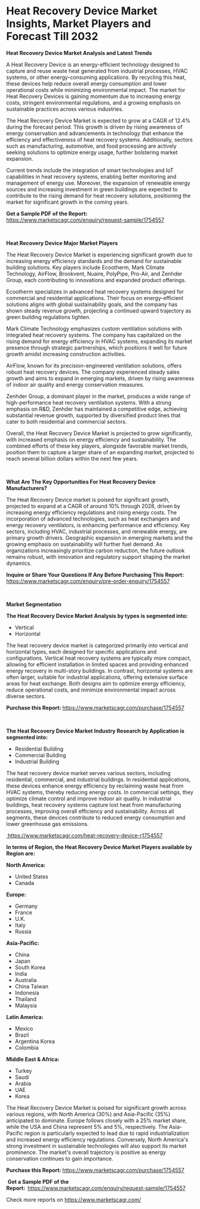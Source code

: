 <p><h1>Heat Recovery Device Market Insights, Market Players and Forecast Till 2032</h1></p><p><strong>Heat Recovery Device Market Analysis and Latest Trends</strong></p>
<p><p>A Heat Recovery Device is an energy-efficient technology designed to capture and reuse waste heat generated from industrial processes, HVAC systems, or other energy-consuming applications. By recycling this heat, these devices help reduce overall energy consumption and lower operational costs while minimizing environmental impact. The market for Heat Recovery Devices is gaining momentum due to increasing energy costs, stringent environmental regulations, and a growing emphasis on sustainable practices across various industries.</p><p>The Heat Recovery Device Market is expected to grow at a CAGR of 12.4% during the forecast period. This growth is driven by rising awareness of energy conservation and advancements in technology that enhance the efficiency and effectiveness of heat recovery systems. Additionally, sectors such as manufacturing, automotive, and food processing are actively seeking solutions to optimize energy usage, further bolstering market expansion.</p><p>Current trends include the integration of smart technologies and IoT capabilities in heat recovery systems, enabling better monitoring and management of energy use. Moreover, the expansion of renewable energy sources and increasing investment in green buildings are expected to contribute to the rising demand for heat recovery solutions, positioning the market for significant growth in the coming years.</p></p>
<p><strong>Get a Sample PDF of the Report:&nbsp;</strong> <a href="https://www.marketscagr.com/enquiry/request-sample/1754557?utm_campaign=2304&utm_medium=2&utm_source=Github&utm_content=ia&utm_term=10042025&utm_id=heat-recovery-device">https://www.marketscagr.com/enquiry/request-sample/1754557</a></p>
<p>&nbsp;</p>
<p><strong>Heat Recovery Device Major Market Players</strong></p>
<p><p>The Heat Recovery Device Market is experiencing significant growth due to increasing energy efficiency standards and the demand for sustainable building solutions. Key players include Ecootherm, Mark Climate Technology, AirFlow, Brookvent, Nuaire, PolyPipe, Pro-Air, and Zenhder Group, each contributing to innovations and expanded product offerings.</p><p>Ecootherm specializes in advanced heat recovery systems designed for commercial and residential applications. Their focus on energy-efficient solutions aligns with global sustainability goals, and the company has shown steady revenue growth, projecting a continued upward trajectory as green building regulations tighten.</p><p>Mark Climate Technology emphasizes custom ventilation solutions with integrated heat recovery systems. The company has capitalized on the rising demand for energy efficiency in HVAC systems, expanding its market presence through strategic partnerships, which positions it well for future growth amidst increasing construction activities.</p><p>AirFlow, known for its precision-engineered ventilation solutions, offers robust heat recovery devices. The company experienced steady sales growth and aims to expand in emerging markets, driven by rising awareness of indoor air quality and energy conservation measures.</p><p>Zenhder Group, a dominant player in the market, produces a wide range of high-performance heat recovery ventilation systems. With a strong emphasis on R&D, Zenhder has maintained a competitive edge, achieving substantial revenue growth, supported by diversified product lines that cater to both residential and commercial sectors.</p><p>Overall, the Heat Recovery Device Market is projected to grow significantly, with increased emphasis on energy efficiency and sustainability. The combined efforts of these key players, alongside favorable market trends, position them to capture a larger share of an expanding market, projected to reach several billion dollars within the next few years.</p></p>
<p>&nbsp;</p>
<p><strong>What Are The Key Opportunities For Heat Recovery Device Manufacturers?</strong></p>
<p><p>The Heat Recovery Device market is poised for significant growth, projected to expand at a CAGR of around 10% through 2028, driven by increasing energy efficiency regulations and rising energy costs. The incorporation of advanced technologies, such as heat exchangers and energy recovery ventilators, is enhancing performance and efficiency. Key sectors, including HVAC, industrial processes, and renewable energy, are primary growth drivers. Geographic expansion in emerging markets and the growing emphasis on sustainability will further fuel demand. As organizations increasingly prioritize carbon reduction, the future outlook remains robust, with innovation and regulatory support shaping the market dynamics.</p></p>
<p><strong>Inquire or Share Your Questions If Any Before Purchasing This Report:</strong> <a href="https://www.marketscagr.com/enquiry/pre-order-enquiry/1754557?utm_campaign=2304&utm_medium=2&utm_source=Github&utm_content=ia&utm_term=10042025&utm_id=heat-recovery-device">https://www.marketscagr.com/enquiry/pre-order-enquiry/1754557</a></p>
<p>&nbsp;</p>
<p><strong>Market Segmentation</strong></p>
<p><strong>The Heat Recovery Device Market Analysis by types is segmented into:</strong></p>
<p><ul><li>Vertical</li><li>Horizontal</li></ul></p>
<p><p>The heat recovery device market is categorized primarily into vertical and horizontal types, each designed for specific applications and configurations. Vertical heat recovery systems are typically more compact, allowing for efficient installation in limited spaces and providing enhanced energy recovery in multi-story buildings. In contrast, horizontal systems are often larger, suitable for industrial applications, offering extensive surface areas for heat exchange. Both designs aim to optimize energy efficiency, reduce operational costs, and minimize environmental impact across diverse sectors.</p></p>
<p><strong>Purchase this Report:&nbsp;</strong><a href="https://www.marketscagr.com/purchase/1754557?utm_campaign=2304&utm_medium=2&utm_source=Github&utm_content=ia&utm_term=10042025&utm_id=heat-recovery-device">https://www.marketscagr.com/purchase/1754557</a></p>
<p>&nbsp;</p>
<p><strong>The Heat Recovery Device Market Industry Research by Application is segmented into:</strong></p>
<p><ul><li>Residential Building</li><li>Commercial Building</li><li>Industrial Building</li></ul></p>
<p><p>The heat recovery device market serves various sectors, including residential, commercial, and industrial buildings. In residential applications, these devices enhance energy efficiency by reclaiming waste heat from HVAC systems, thereby reducing energy costs. In commercial settings, they optimize climate control and improve indoor air quality. In industrial buildings, heat recovery systems capture lost heat from manufacturing processes, improving overall efficiency and sustainability. Across all segments, these devices contribute to reduced energy consumption and lower greenhouse gas emissions.</p></p>
<p><a href="https://www.marketscagr.com/heat-recovery-device-r1754557?utm_campaign=2304&utm_medium=2&utm_source=Github&utm_content=ia&utm_term=10042025&utm_id=heat-recovery-device">&nbsp;https://www.marketscagr.com/heat-recovery-device-r1754557</a></p>
<p><strong>In terms of Region, the Heat Recovery Device Market Players available by Region are:</strong></p>
<p>
    <p> <strong> North America: </strong>
        <ul>
            <li>United States</li>
            <li>Canada</li>
        </ul>
        </p> 
    <p> <strong> Europe: </strong>
        <ul>
            <li>Germany</li>
            <li>France</li>
            <li>U.K.</li>
            <li>Italy</li>
            <li>Russia</li>
        </ul>
        </p> 
    <p> <strong> Asia-Pacific: </strong>
        <ul>
            <li>China</li>
            <li>Japan</li>
            <li>South Korea</li>
            <li>India</li>
            <li>Australia</li>
            <li>China Taiwan</li>
            <li>Indonesia</li>
            <li>Thailand</li>
            <li>Malaysia</li>
        </ul>
        </p> 
    <p> <strong> Latin America: </strong>
        <ul>
            <li>Mexico</li>
            <li>Brazil</li>
            <li>Argentina Korea</li>
            <li>Colombia</li>
        </ul>
        </p> 
    <p> <strong> Middle East & Africa: </strong>
        <ul>
            <li>Turkey</li>
            <li>Saudi</li>
            <li>Arabia</li>
            <li>UAE</li>
            <li>Korea</li>
        </ul>
    </p>
    </p>
<p><p>The Heat Recovery Device Market is poised for significant growth across various regions, with North America (30%) and Asia-Pacific (35%) anticipated to dominate. Europe follows closely with a 25% market share, while the USA and China represent 5% and 5%, respectively. The Asia-Pacific region is particularly expected to lead due to rapid industrialization and increased energy efficiency regulations. Conversely, North America's strong investment in sustainable technologies will also support its market prominence. The market's overall trajectory is positive as energy conservation continues to gain importance.</p></p>
<p><strong>Purchase this Report: </strong><a href="https://www.marketscagr.com/purchase/1754557?utm_campaign=2304&utm_medium=2&utm_source=Github&utm_content=ia&utm_term=10042025&utm_id=heat-recovery-device">https://www.marketscagr.com/purchase/1754557</a></p>
<p>&nbsp;<strong>Get a Sample PDF of the Report:&nbsp;&nbsp;</strong><a href="https://www.marketscagr.com/enquiry/request-sample/1754557?utm_campaign=2304&utm_medium=2&utm_source=Github&utm_content=ia&utm_term=10042025&utm_id=heat-recovery-device">https://www.marketscagr.com/enquiry/request-sample/1754557</a></p>
<p><strong></strong></p>
<p>Check more reports on <a href="https://www.marketscagr.com/?utm_campaign=2304&utm_medium=2&utm_source=Github&utm_content=ia&utm_term=10042025&utm_id=heat-recovery-device">https://www.marketscagr.com/</a></p>